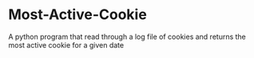 # Most-Active-Cookie
A python program that read through a log file of cookies and returns the most active cookie for a given date
